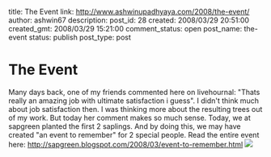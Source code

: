 title: The Event
link: http://www.ashwinupadhyaya.com/2008/the-event/
author: ashwin67
description: 
post_id: 28
created: 2008/03/29 20:51:00
created_gmt: 2008/03/29 15:21:00
comment_status: open
post_name: the-event
status: publish
post_type: post

# The Event

Many days back, one of my friends commented here on livehournal: "Thats really an amazing job with ultimate satisfaction i guess". I didn't think much about job satisfaction then. I was thinking more about the resulting trees out of my work. But today her comment makes so much sense. Today, we at sapgreen planted the first 2 saplings. And by doing this, we may have created "an event to remember" for 2 special people. Read the entire event here: <http://sapgreen.blogspot.com/2008/03/event-to-remember.html> ![](http://lh5.ggpht.com/ashwin67/SMlRcB8bI2I/AAAAAAAAAzE/2uWZXoh0d4I/s400/firstplant.jpg)